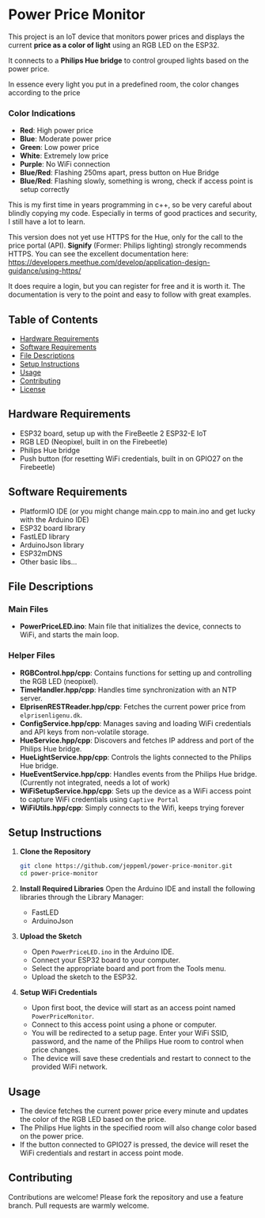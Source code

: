 
# Power Price Monitor

This project is an IoT device that monitors power prices and displays the current **price as a color of light** using an RGB LED on the ESP32. 

It connects to a **Philips Hue bridge** to control grouped lights based on the power price.

In essence every light you put in a predefined room, the color changes according to the price

### Color Indications
- **Red**: High power price
- **Blue**: Moderate power price
- **Green**: Low power price
- **White**: Extremely low price
- **Purple**: No WiFi connection
- **Blue/Red**: Flashing 250ms apart, press button on Hue Bridge
- **Blue/Red**: Flashing slowly, something is wrong, check if access point is setup correctly

This is my first time in years programming in c++, so be very careful about blindly copying my code. Especially in terms of good practices and security, I still have a lot to learn.

This version does not yet use HTTPS for the Hue, only for the call to the price portal (API). **Signify** (Former: Philips lighting) strongly recommends HTTPS. You can see the excellent documentation here:
https://developers.meethue.com/develop/application-design-guidance/using-https/

It does require a login, but you can register for free and it is worth it. The documentation is very to the point and easy to follow with great examples.


## Table of Contents
- [Hardware Requirements](#hardware-requirements)
- [Software Requirements](#software-requirements)
- [File Descriptions](#file-descriptions)
- [Setup Instructions](#setup-instructions)
- [Usage](#usage)
- [Contributing](#contributing)
- [License](#license)

## Hardware Requirements
- ESP32 board, setup up with the FireBeetle 2 ESP32-E IoT
- RGB LED (Neopixel, built in on the Firebeetle)
- Philips Hue bridge
- Push button (for resetting WiFi credentials, built in on GPIO27 on the Firebeetle)

## Software Requirements
- PlatformIO IDE (or you might change main.cpp to main.ino and get lucky with the Arduino IDE)
- ESP32 board library
- FastLED library
- ArduinoJson library
- ESP32mDNS
- Other basic libs...

## File Descriptions

### Main Files
- **PowerPriceLED.ino**: Main file that initializes the device, connects to WiFi, and starts the main loop.

### Helper Files
- **RGBControl.hpp/cpp**: Contains functions for setting up and controlling the RGB LED (neopixel).
- **TimeHandler.hpp/cpp**: Handles time synchronization with an NTP server.
- **ElprisenRESTReader.hpp/cpp**: Fetches the current power price from `elprisenligenu.dk`.
- **ConfigService.hpp/cpp**: Manages saving and loading WiFi credentials and API keys from non-volatile storage.
- **HueService.hpp/cpp**: Discovers and fetches IP address and port of the Philips Hue bridge.
- **HueLightService.hpp/cpp**: Controls the lights connected to the Philips Hue bridge.
- **HueEventService.hpp/cpp**: Handles events from the Philips Hue bridge. (Currently not integrated, needs a lot of work)
- **WiFiSetupService.hpp/cpp**: Sets up the device as a WiFi access point to capture WiFi credentials using `Captive Portal` 
- **WiFiUtils.hpp/cpp**: Simply connects to the Wifi, keeps trying forever

## Setup Instructions

1. **Clone the Repository**
   ```bash
   git clone https://github.com/jeppeml/power-price-monitor.git
   cd power-price-monitor
   ```

2. **Install Required Libraries**
   Open the Arduino IDE and install the following libraries through the Library Manager:
   - FastLED
   - ArduinoJson

3. **Upload the Sketch**
   - Open `PowerPriceLED.ino` in the Arduino IDE.
   - Connect your ESP32 board to your computer.
   - Select the appropriate board and port from the Tools menu.
   - Upload the sketch to the ESP32.

4. **Setup WiFi Credentials**
   - Upon first boot, the device will start as an access point named `PowerPriceMonitor`.
   - Connect to this access point using a phone or computer.
   - You will be redirected to a setup page. Enter your WiFi SSID, password, and the name of the Philips Hue room to control when price changes.
   - The device will save these credentials and restart to connect to the provided WiFi network.

## Usage

- The device fetches the current power price every minute and updates the color of the RGB LED based on the price.
- The Philips Hue lights in the specified room will also change color based on the power price.
- If the button connected to GPIO27 is pressed, the device will reset the WiFi credentials and restart in access point mode.

## Contributing

Contributions are welcome! Please fork the repository and use a feature branch. Pull requests are warmly welcome.

